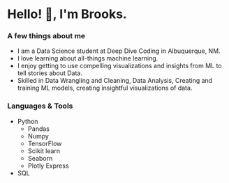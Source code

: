 # Hello! :wave:, I'm Brooks.

### A few things about me
- I am a Data Science student at Deep Dive Coding in Albuquerque, NM.
- I love learning about all-things machine learning.
- I enjoy getting to use compelling visualizations and insights from ML to tell stories about Data.
- Skilled in Data Wrangling and Cleaning, Data Analysis, Creating and training ML models, creating insightful visualizations of data.

### Languages & Tools 
- Python
  - Pandas
  - Numpy
  - TensorFlow
  - Scikit learn
  - Seaborn
  - Plotly Express
 - SQL   
   
  
  
